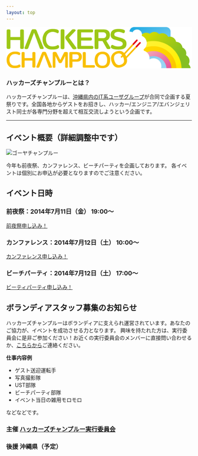 ```yaml
---
layout: top
---
```



![ハッカーズチャンプルー](img/logo_sitetop.png)

### ハッカーズチャンプルーとは？

ハッカーズチャンプルーは、[沖縄県内のIT系ユーザグループ](about.html)が合同で企画する夏祭りです。全国各地からゲストをお招きし、ハッカー/エンジニア/エバンジェリスト同士が各専門分野を超えて相互交流しようという企画です。

---

## イベント概要（詳細調整中です）

![ゴーヤチャンプルー](http://24.media.tumblr.com/3ec02686878dc4db22f8c1f898e55579/tumblr_mnp33h8cpY1sti13go1_500.jpg)

今年も前夜祭、カンファレンス、ビーチパーティを企画しております。
各イベントは個別にお申込が必要となりますのでご注意ください。

## イベント日時

### 前夜祭：2014年7月11日（金） 19:00〜

<p><a href="http://hackers-champloo.doorkeeper.jp/events/11743" class="medium button" target="_blank">前夜祭申し込み！</a></p>

### カンファレンス：2014年7月12日（土） 10:00〜

<p><a href="http://hackers-champloo.doorkeeper.jp/events/11744" class="medium button" target="_blank">カンファレンス申し込み！</a></p>

### ビーチパーティ：2014年7月12日（土） 17:00〜

<p><a href="http://hackers-champloo.doorkeeper.jp/events/11745" class="medium button" target="_blank">ビーティパーティ申し込み！</a></p>


## ボランディアスタッフ募集のお知らせ

ハッカーズチャンプルーはボランディアに支えられ運営されています。あなたのご協力が、イベントを成功させる力となります。
興味を持たれた方は、実行委員会に是非ご参加ください！お近くの実行委員会のメンバーに直接問い合わせるか、[こちらから](https://docs.google.com/forms/d/1MGJ4bVv8hpyXeLjvcGzZDpl838ZGHPA_plLqX_BJSbA/viewform)ご連絡ください。

**仕事内容例**

* ゲスト送迎運転手
* 写真撮影隊
* UST部隊
* ビーチパーティ部隊
* イベント当日の雑用モロモロ

などなどです。



### 主催 [ハッカーズチャンプルー実行委員会](about.html) 

### 後援 沖縄県（予定）
